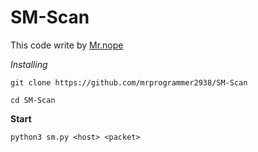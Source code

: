 # SM-Scan

This code write by [Mr.nope](https://github.com/mrprogrammer2938)

*Installing*
```
git clone https://github.com/mrprogrammer2938/SM-Scan

cd SM-Scan
```

**Start**
```
python3 sm.py <host> <packet>
```

